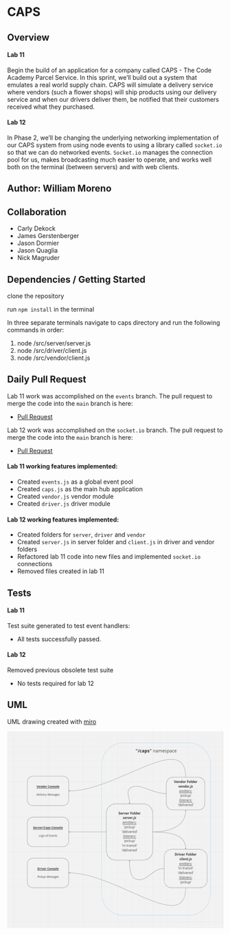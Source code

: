 # CAPS

## Overview

#### Lab 11
Begin the build of an application for a company called CAPS - The Code Academy Parcel Service. In this sprint, we’ll build out a system that emulates a real world supply chain. CAPS will simulate a delivery service where vendors (such a flower shops) will ship products using our delivery service and when our drivers deliver them, be notified that their customers received what they purchased.

#### Lab 12
In Phase 2, we’ll be changing the underlying networking implementation of our CAPS system from using node events to using a library called `socket.io` so that we can do networked events. `Socket.io` manages the connection pool for us, makes broadcasting much easier to operate, and works well both on the terminal (between servers) and with web clients.

## Author: William Moreno

## Collaboration

- Carly Dekock
- James Gerstenberger
- Jason Dormier
- Jason Quaglia
- Nick Magruder

## Dependencies / Getting Started

clone the repository

run `npm install` in the terminal

In three separate terminals navigate to caps directory and run the following commands in order:
1. node /src/server/server.js
1. node /src/driver/client.js
1. node /src/vendor/client.js


## Daily Pull Request

Lab 11 work was accomplished on the `events` branch. The pull request to merge the code into the `main` branch is here:

- [Pull Request](https://github.com/William-Moreno/caps/pull/1)

Lab 12 work was accomplished on the `socket.io` branch. The pull request to merge the code into the `main` branch is here:

- [Pull Request](https://github.com/William-Moreno/caps/pull/3)


#### Lab 11 working features implemented:
- Created `events.js` as a global event pool
- Created `caps.js` as the main hub application
- Created `vendor.js` vendor module
- Created `driver.js` driver module

#### Lab 12 working features implemented:
- Created folders for `server`, `driver` and `vendor`
- Created `server.js` in server folder and `client.js` in driver and vendor folders
- Refactored lab 11 code into new files and implemented `socket.io` connections
- Removed files created in lab 11

## Tests

#### Lab 11
Test suite generated to test event handlers:

  - All tests successfully passed.

#### Lab 12
Removed previous obsolete test suite

  - No tests required for lab 12

## UML

UML drawing created with [miro](https://miro.com/)

![UML Diagram](./assets/socket-io-lab12.PNG)